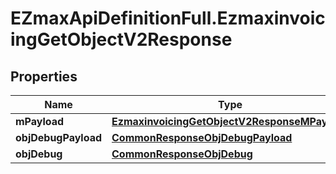 # EZmaxApiDefinitionFull.EzmaxinvoicingGetObjectV2Response

## Properties

Name | Type | Description | Notes
------------ | ------------- | ------------- | -------------
**mPayload** | [**EzmaxinvoicingGetObjectV2ResponseMPayload**](EzmaxinvoicingGetObjectV2ResponseMPayload.md) |  | 
**objDebugPayload** | [**CommonResponseObjDebugPayload**](CommonResponseObjDebugPayload.md) |  | [optional] 
**objDebug** | [**CommonResponseObjDebug**](CommonResponseObjDebug.md) |  | [optional] 


